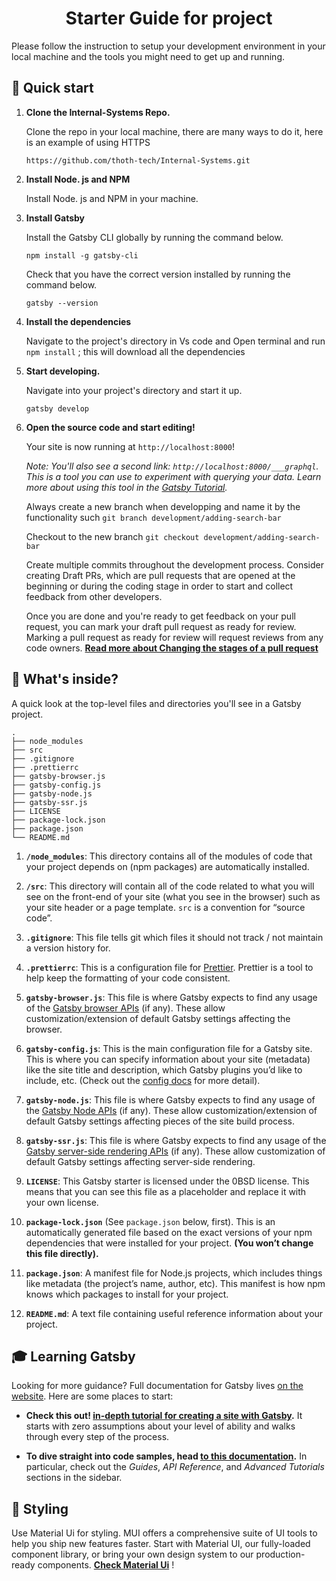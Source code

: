 <h1 align="center">
  Starter Guide for project 
</h1>

Please follow the instruction to setup your development environment in your local machine and the tools you might need to get up and running.



## 🚀 Quick start

1.  **Clone the Internal-Systems Repo.**

    Clone the repo in your local machine, there are many ways to do it, here
    is an example of using HTTPS

    ```shell
    https://github.com/thoth-tech/Internal-Systems.git
    ```

1. **Install Node. js and NPM** 
   
   Install Node. js and NPM in your machine. 

1. **Install Gatsby**

    Install the Gatsby CLI globally by running the command below. 
    ```shell
    npm install -g gatsby-cli
    ```
    Check that you have the correct version installed by running the command below. 
     ```shell
     gatsby --version
    ```

1. **Install the dependencies**
   
   Navigate to the project's directory in Vs code and Open terminal and run `npm install` ; this will download all the dependencies

2.  **Start developing.**

    Navigate into your project's directory and start it up.

    ```shell
    gatsby develop
    ```

3.  **Open the source code and start editing!**

    Your site is now running at `http://localhost:8000`!

    _Note: You'll also see a second link: _`http://localhost:8000/___graphql`_. This is a tool you can use to experiment with querying your data. Learn more about using this tool in the [Gatsby Tutorial](https://www.gatsbyjs.com/docs/tutorial/part-4/#use-graphiql-to-explore-the-data-layer-and-write-graphql-queries)._

    Always create a new branch when developping and name it by the functionality such `git branch development/adding-search-bar`

    Checkout to the new branch `git checkout development/adding-search-bar`

    Create multiple commits throughout the development process. Consider creating Draft PRs, which are pull requests that are opened at the beginning or during the coding stage in order to start and collect feedback from other developers. 

    Once you are done and you're ready to get feedback on your pull request, you can mark your draft pull request as ready for review. Marking a pull request as ready for review will request reviews from any code owners. **[Read more about Changing the stages of a pull request](https://docs.github.com/en/pull-requests/collaborating-with-pull-requests/proposing-changes-to-your-work-with-pull-requests/changing-the-stage-of-a-pull-request)**

    

## 🧐 What's inside?

A quick look at the top-level files and directories you'll see in a Gatsby project.

    .
    ├── node_modules
    ├── src
    ├── .gitignore
    ├── .prettierrc
    ├── gatsby-browser.js
    ├── gatsby-config.js
    ├── gatsby-node.js
    ├── gatsby-ssr.js
    ├── LICENSE
    ├── package-lock.json
    ├── package.json
    └── README.md

1.  **`/node_modules`**: This directory contains all of the modules of code that your project depends on (npm packages) are automatically installed.

2.  **`/src`**: This directory will contain all of the code related to what you will see on the front-end of your site (what you see in the browser) such as your site header or a page template. `src` is a convention for “source code”.

3.  **`.gitignore`**: This file tells git which files it should not track / not maintain a version history for.

4.  **`.prettierrc`**: This is a configuration file for [Prettier](https://prettier.io/). Prettier is a tool to help keep the formatting of your code consistent.

5.  **`gatsby-browser.js`**: This file is where Gatsby expects to find any usage of the [Gatsby browser APIs](https://www.gatsbyjs.com/docs/reference/config-files/gatsby-browser/) (if any). These allow customization/extension of default Gatsby settings affecting the browser.

6.  **`gatsby-config.js`**: This is the main configuration file for a Gatsby site. This is where you can specify information about your site (metadata) like the site title and description, which Gatsby plugins you’d like to include, etc. (Check out the [config docs](https://www.gatsbyjs.com/docs/reference/config-files/gatsby-config/) for more detail).

7.  **`gatsby-node.js`**: This file is where Gatsby expects to find any usage of the [Gatsby Node APIs](https://www.gatsbyjs.com/docs/reference/config-files/gatsby-node/) (if any). These allow customization/extension of default Gatsby settings affecting pieces of the site build process.

8.  **`gatsby-ssr.js`**: This file is where Gatsby expects to find any usage of the [Gatsby server-side rendering APIs](https://www.gatsbyjs.com/docs/reference/config-files/gatsby-ssr/) (if any). These allow customization of default Gatsby settings affecting server-side rendering.

9.  **`LICENSE`**: This Gatsby starter is licensed under the 0BSD license. This means that you can see this file as a placeholder and replace it with your own license.

10. **`package-lock.json`** (See `package.json` below, first). This is an automatically generated file based on the exact versions of your npm dependencies that were installed for your project. **(You won’t change this file directly).**

11. **`package.json`**: A manifest file for Node.js projects, which includes things like metadata (the project’s name, author, etc). This manifest is how npm knows which packages to install for your project.

12. **`README.md`**: A text file containing useful reference information about your project.

## 🎓 Learning Gatsby

Looking for more guidance? Full documentation for Gatsby lives [on the website](https://www.gatsbyjs.com/). Here are some places to start:

- **Check this out! [in-depth tutorial for creating a site with Gatsby](https://www.gatsbyjs.com/tutorial/).** It starts with zero assumptions about your level of ability and walks through every step of the process.

- **To dive straight into code samples, head [to this documentation](https://www.gatsbyjs.com/docs/).** In particular, check out the _Guides_, _API Reference_, and _Advanced Tutorials_ sections in the sidebar.

## 💫 Styling

Use Material Ui for styling. MUI offers a comprehensive suite of UI tools to help you ship new features faster. Start with Material UI, our fully-loaded component library, or bring your own design system to our production-ready components. **[Check Material Ui](https://mui.com/)** !

